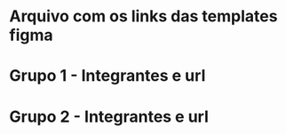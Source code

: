 # Arquivo com os links das templates figma

# Grupo 1 - Integrantes e url


# Grupo 2 - Integrantes e url

